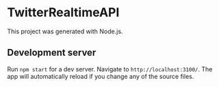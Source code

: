 # TwitterRealtimeAPI

This project was generated with Node.js.

## Development server

Run `npm start` for a dev server. Navigate to `http://localhost:3100/`. The app will automatically reload if you change any of the source files.